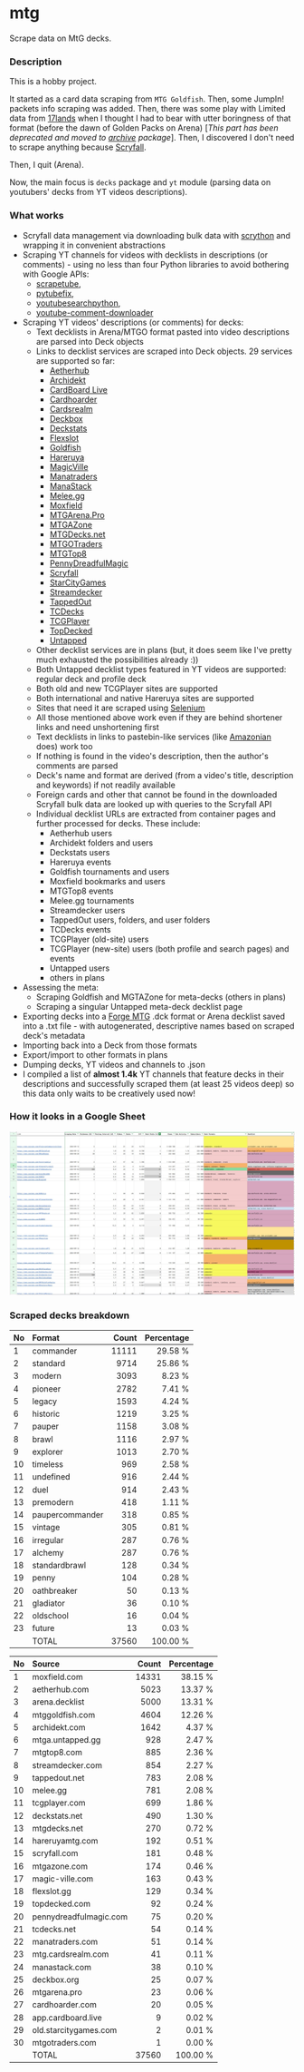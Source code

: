 # mtg
Scrape data on MtG decks.

### Description

This is a hobby project.

It started as a card data scraping from `MTG Goldfish`. Then, some JumpIn! packets info scraping 
was added. Then, there was some play with Limited data from [17lands](https://www.17lands.com) when 
I thought I had to bear with utter boringness of that format (before the dawn of Golden Packs on 
Arena) [_This part has been deprecated and moved to [archive](https://github.com/z33kz33k/mtg/tree/2d5eb0c758953d38ac51840ed3e49c2c25b4fe91/mtgcards/archive) package_]. Then, I discovered I 
don't need to scrape anything because [Scryfall](https://scryfall.com).

Then, I quit (Arena).

Now, the main focus is `decks` package and `yt` module (parsing data on youtubers' decks from YT videos 
descriptions).

### What works

* Scryfall data management via downloading bulk data with 
  [scrython](https://github.com/NandaScott/Scrython) and wrapping it in convenient abstractions
* Scraping YT channels for videos with decklists in descriptions (or comments) - using no less than 
  four Python libraries to avoid bothering with Google APIs: 
    * [scrapetube](https://github.com/dermasmid/scrapetube),
    * [pytubefix](https://github.com/JuanBindez/pytubefix),
    * [youtubesearchpython](https://github.com/alexmercerind/youtube-search-python), 
    * [youtube-comment-downloader](https://github.com/egbertbouman/youtube-comment-downloader) 
* Scraping YT videos' descriptions (or comments) for decks:    
    * Text decklists in Arena/MTGO format pasted into video descriptions are parsed into Deck objects
    * Links to decklist services are scraped into Deck objects. 29 services are supported so far:
        * [Aetherhub](https://aetherhub.com)
        * [Archidekt](https://archidekt.com)
        * [CardBoard Live](https://cardboard.live)
        * [Cardhoarder](https://www.cardhoarder.com)
        * [Cardsrealm](https://mtg.cardsrealm.com/en-us/)
        * [Deckbox](https://deckbox.org)
        * [Deckstats](https://deckstats.net)
        * [Flexslot](https://flexslot.gg)
        * [Goldfish](https://www.mtggoldfish.com)
        * [Hareruya](https://www.hareruyamtg.com/en/)
        * [MagicVille](https://magic-ville.com/fr/index.php)
        * [Manatraders](https://www.manatraders.com)
        * [ManaStack](https://manastack.com/home)
        * [Melee.gg](https://melee.gg)
        * [Moxfield](https://www.moxfield.com)
        * [MTGArena.Pro](https://mtgarena.pro)
        * [MTGAZone](https://mtgazone.com)
        * [MTGDecks.net](https://mtgdecks.net)
        * [MTGOTraders](https://www.mtgotraders.com/store/index.html)
        * [MTGTop8](https://mtgtop8.com/index)
        * [PennyDreadfulMagic](https://pennydreadfulmagic.com)
        * [Scryfall](https://scryfall.com)
        * [StarCityGames](https://starcitygames.com)
        * [Streamdecker](https://www.streamdecker.com/landing)
        * [TappedOut](https://tappedout.net)
        * [TCDecks](https://www.tcdecks.net/index.php)
        * [TCGPlayer](https://infinite.tcgplayer.com)
        * [TopDecked](https://www.topdecked.com)
        * [Untapped](https://mtga.untapped.gg) 
    * Other decklist services are in plans (but, it does seem like I've pretty much exhausted the 
      possibilities already :))
    * Both Untapped decklist types featured in YT videos are supported: regular deck and profile deck
    * Both old and new TCGPlayer sites are supported
    * Both international and native Hareruya sites are supported 
    * Sites that need it are scraped using [Selenium](https://github.com/SeleniumHQ/Selenium)
    * All those mentioned above work even if they are behind shortener links and need unshortening first
    * Text decklists in links to pastebin-like services (like [Amazonian](https://www.youtube.com/@Amazonian) does) work too
    * If nothing is found in the video's description, then the author's comments are parsed
    * Deck's name and format are derived (from a video's title, description and keywords) if not readily available
    * Foreign cards and other that cannot be found in the downloaded Scryfall bulk data are looked 
      up with queries to the Scryfall API
    * Individual decklist URLs are extracted from container pages and further processed for decks. 
      These include:
        * Aetherhub users
        * Archidekt folders and users
        * Deckstats users
        * Hareruya events
        * Goldfish tournaments and users
        * Moxfield bookmarks and users
        * MTGTop8 events
        * Melee.gg tournaments
        * Streamdecker users
        * TappedOut users, folders, and user folders
        * TCDecks events
        * TCGPlayer (old-site) users
        * TCGPlayer (new-site) users (both profile and search pages) and events
        * Untapped users
        * others in plans
* Assessing the meta:
    * Scraping Goldfish and MGTAZone for meta-decks (others in plans)
    * Scraping a singular Untapped meta-deck decklist page
* Exporting decks into a [Forge MTG](https://github.com/Card-Forge/forge) .dck format or Arena 
  decklist saved into a .txt file - with autogenerated, descriptive names based on scraped deck's 
  metadata
* Importing back into a Deck from those formats
* Export/import to other formats in plans
* Dumping decks, YT videos and channels to .json
* I compiled a list of **almost 1.4k** YT channels that feature decks in their descriptions and successfully 
  scraped them (at least 25 videos deep) so this data only waits to be creatively used now!

### How it looks in a Google Sheet
![Most popular channels](assets/channels.jpg)

### Scraped decks breakdown
| No | Format | Count | Percentage |
|:---|:-----|------:|-----------:|
| 1  | commander       | 11111 |    29.58 % |
| 2  | standard        |  9714 |    25.86 % |
| 3  | modern          |  3093 |     8.23 % |
| 4  | pioneer         |  2782 |     7.41 % |
| 5  | legacy          |  1593 |     4.24 % |
| 6  | historic        |  1219 |     3.25 % |
| 7  | pauper          |  1158 |     3.08 % |
| 8  | brawl           |  1116 |     2.97 % |
| 9  | explorer        |  1013 |     2.70 % |
| 10 | timeless        |   969 |     2.58 % |
| 11 | undefined       |   916 |     2.44 % |
| 12 | duel            |   914 |     2.43 % |
| 13 | premodern       |   418 |     1.11 % |
| 14 | paupercommander |   318 |     0.85 % |
| 15 | vintage         |   305 |     0.81 % |
| 16 | irregular       |   287 |     0.76 % |
| 17 | alchemy         |   287 |     0.76 % |
| 18 | standardbrawl   |   128 |     0.34 % |
| 19 | penny           |   104 |     0.28 % |
| 20 | oathbreaker     |    50 |     0.13 % |
| 21 | gladiator       |    36 |     0.10 % |
| 22 | oldschool       |    16 |     0.04 % |
| 23 | future          |    13 |     0.03 % |
|  | TOTAL           | 37560 | 100.00 %|

| No | Source | Count | Percentage |
|:---|:-----|------:|-----------:|
| 1  | moxfield.com           | 14331 |    38.15 % |
| 2  | aetherhub.com          |  5023 |    13.37 % |
| 3  | arena.decklist         |  5000 |    13.31 % |
| 4  | mtggoldfish.com        |  4604 |    12.26 % |
| 5  | archidekt.com          |  1642 |     4.37 % |
| 6  | mtga.untapped.gg       |   928 |     2.47 % |
| 7  | mtgtop8.com            |   885 |     2.36 % |
| 8  | streamdecker.com       |   854 |     2.27 % |
| 9  | tappedout.net          |   783 |     2.08 % |
| 10 | melee.gg               |   781 |     2.08 % |
| 11 | tcgplayer.com          |   699 |     1.86 % |
| 12 | deckstats.net          |   490 |     1.30 % |
| 13 | mtgdecks.net           |   270 |     0.72 % |
| 14 | hareruyamtg.com        |   192 |     0.51 % |
| 15 | scryfall.com           |   181 |     0.48 % |
| 16 | mtgazone.com           |   174 |     0.46 % |
| 17 | magic-ville.com        |   163 |     0.43 % |
| 18 | flexslot.gg            |   129 |     0.34 % |
| 19 | topdecked.com          |    92 |     0.24 % |
| 20 | pennydreadfulmagic.com |    75 |     0.20 % |
| 21 | tcdecks.net            |    54 |     0.14 % |
| 22 | manatraders.com        |    51 |     0.14 % |
| 23 | mtg.cardsrealm.com     |    41 |     0.11 % |
| 24 | manastack.com          |    38 |     0.10 % |
| 25 | deckbox.org            |    25 |     0.07 % |
| 26 | mtgarena.pro           |    23 |     0.06 % |
| 27 | cardhoarder.com        |    20 |     0.05 % |
| 28 | app.cardboard.live     |     9 |     0.02 % |
| 29 | old.starcitygames.com  |     2 |     0.01 % |
| 30 | mtgotraders.com        |     1 |     0.00 % |
|  | TOTAL                  | 37560 | 100.00 %|
